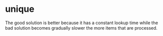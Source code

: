 # unique

The good solution is better because it has a constant lookup time while the bad solution becomes gradually slower the more items that are processed.
